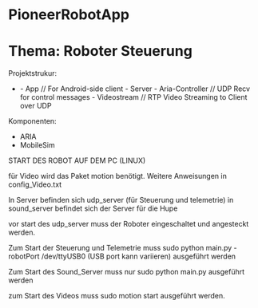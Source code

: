 # PioneerRobotApp
# Thema: Roboter Steuerung

Projektstrukur:
- <root>
  - App			// For Android-side client 
  - Server
    - Aria-Controller	// UDP Recv for control messages
    - Videostream	// RTP Video Streaming to Client over UDP

Komponenten:

- ARIA
- MobileSim

START DES ROBOT AUF DEM PC (LINUX)

für Video wird das Paket motion benötigt. 
Weitere Anweisungen in config_Video.txt

In Server befinden sich udp_server (für Steuerung und telemetrie)
in sound_server befindet sich der Server für die Hupe

vor start des udp_server muss der Roboter eingeschaltet und angesteckt werden.

Zum Start der Steuerung und Telemetrie muss sudo python main.py -robotPort /dev/ttyUSB0 (USB port kann variieren) ausgeführt werden

Zum Start des Sound_Server muss nur sudo python main.py ausgeführt werden

zum Start des Videos muss sudo motion start ausgeführt werden.
